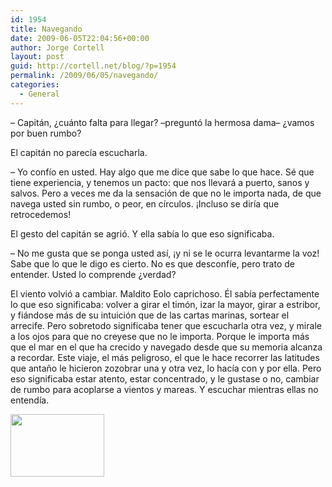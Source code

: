 ```yaml
---
id: 1954
title: Navegando
date: 2009-06-05T22:04:56+00:00
author: Jorge Cortell
layout: post
guid: http://cortell.net/blog/?p=1954
permalink: /2009/06/05/navegando/
categories:
  - General
---
```

– Capitán, ¿cuánto falta para llegar? –preguntó la hermosa dama– ¿vamos por buen rumbo?

El capitán no parecía escucharla.

– Yo confío en usted. Hay algo que me dice que sabe lo que hace. Sé que tiene experiencia, y tenemos un pacto: que nos llevará a puerto, sanos y salvos. Pero a veces me da la sensación de que no le importa nada, de que navega usted sin rumbo, o peor, en círculos. ¡Incluso se diría que retrocedemos!

El gesto del capitán se agrió. Y ella sabía lo que eso significaba.

– No me gusta que se ponga usted así, ¡y ni se le ocurra levantarme la voz! Sabe que lo que le digo es cierto. No es que desconfíe, pero trato de entender. Usted lo comprende ¿verdad?

El viento volvió a cambiar. Maldito Eolo caprichoso. Él sabía perfectamente lo que eso significaba: volver a girar el timón, izar la mayor, girar a estribor, y fiándose más de su intuición que de las cartas marinas, sortear el arrecife. Pero sobretodo significaba tener que escucharla otra vez, y mirale a los ojos para que no creyese que no le importa. Porque le importa más que el mar en el que ha crecido y navegado desde que su memoria alcanza a recordar. Este viaje, el más peligroso, el que le hace recorrer las latitudes que antaño le hicieron zozobrar una y otra vez, lo hacía con y por ella. Pero eso significaba estar atento, estar concentrado, y le gustase o no, cambiar de rumbo para acoplarse a vientos y mareas. Y escuchar mientras ellas no entendía.

<img class="aligncenter" title="navegando" src="http://www.websailor.org/i/zimg/anigifs/animated-ship.gif" alt="" width="150" height="100" />